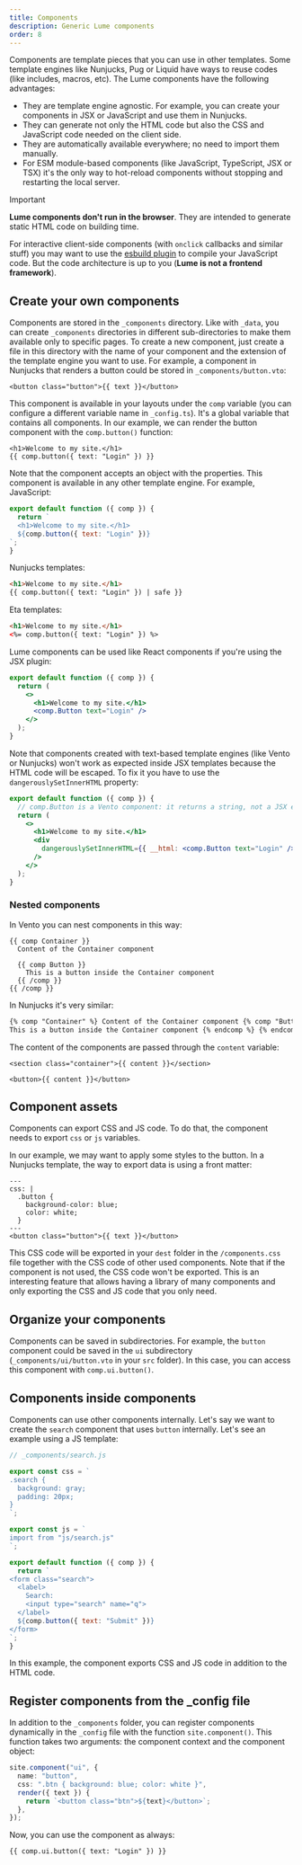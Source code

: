 ```yaml
---
title: Components
description: Generic Lume components
order: 8
---
```


Components are template pieces that you can use in other templates. Some
template engines like Nunjucks, Pug or Liquid have ways to reuse codes (like
includes, macros, etc). The Lume components have the following advantages:

- They are template engine agnostic. For example, you can create your components
  in JSX or JavaScript and use them in Nunjucks.
- They can generate not only the HTML code but also the CSS and JavaScript code
  needed on the client side.
- They are automatically available everywhere; no need to import them manually.
- For ESM module-based components (like JavaScript, TypeScript, JSX or TSX) it's
  the only way to hot-reload components without stopping and restarting the
  local server.

> [!important]
>
> **Lume components don't run in the browser**. They are intended to generate
> static HTML code on building time.
>
> For interactive client-side components (with `onclick` callbacks and similar
> stuff) you may want to use the [esbuild plugin](../../plugins/esbuild.md) to
> compile your JavaScript code. But the code architecture is up to you (**Lume
> is not a frontend framework**).

## Create your own components

Components are stored in the `_components` directory. Like with `_data`, you can
create `_components` directories in different sub-directories to make them
available only to specific pages. To create a new component, just create a file
in this directory with the name of your component and the extension of the
template engine you want to use. For example, a component in Nunjucks that
renders a button could be stored in `_components/button.vto`:

```vento
<button class="button">{{ text }}</button>
```

This component is available in your layouts under the `comp` variable (you can
configure a different variable name in `_config.ts`). It's a global variable
that contains all components. In our example, we can render the button component
with the `comp.button()` function:

```vento
<h1>Welcome to my site.</h1>
{{ comp.button({ text: "Login" }) }}
```

Note that the component accepts an object with the properties. This component is
available in any other template engine. For example, JavaScript:

```js
export default function ({ comp }) {
  return `
  <h1>Welcome to my site.</h1>
  ${comp.button({ text: "Login" })}
`;
}
```

Nunjucks templates:

```html
<h1>Welcome to my site.</h1>
{{ comp.button({ text: "Login" }) | safe }}
```

Eta templates:

```html
<h1>Welcome to my site.</h1>
<%= comp.button({ text: "Login" }) %>
```

Lume components can be used like React components if you're using the JSX
plugin:

```jsx
export default function ({ comp }) {
  return (
    <>
      <h1>Welcome to my site.</h1>
      <comp.Button text="Login" />
    </>
  );
}
```

Note that components created with text-based template engines (like Vento or
Nunjucks) won't work as expected inside JSX templates because the HTML code will
be escaped. To fix it you have to use the `dangerouslySetInnerHTML` property:

```jsx
export default function ({ comp }) {
  // comp.Button is a Vento component: it returns a string, not a JSX element.
  return (
    <>
      <h1>Welcome to my site.</h1>
      <div
        dangerouslySetInnerHTML={{ __html: <comp.Button text="Login" /> }}
      />
    </>
  );
}
```

### Nested components

In Vento you can nest components in this way:

```vento
{{ comp Container }}
  Content of the Container component

  {{ comp Button }}
    This is a button inside the Container component
  {{ /comp }}
{{ /comp }}
```

In Nunjucks it's very similar:

```html
{% comp "Container" %} Content of the Container component {% comp "Button" %}
This is a button inside the Container component {% endcomp %} {% endcomp %}
```

The content of the components are passed through the `content` variable:

<lume-code>

```vento {title="_components/container.vto"}
<section class="container">{{ content }}</section>
```

```vento {title="_components/button.vto"}
<button>{{ content }}</button>
```

</lume-code>

## Component assets

Components can export CSS and JS code. To do that, the component needs to export
`css` or `js` variables.

In our example, we may want to apply some styles to the button. In a Nunjucks
template, the way to export data is using a front matter:

```vento
---
css: |
  .button {
    background-color: blue;
    color: white;
  }
---
<button class="button">{{ text }}</button>
```

This CSS code will be exported in your `dest` folder in the `/components.css`
file together with the CSS code of other used components. Note that if the
component is not used, the CSS code won't be exported. This is an interesting
feature that allows having a library of many components and only exporting the
CSS and JS code that you only need.

## Organize your components

Components can be saved in subdirectories. For example, the `button` component
could be saved in the `ui` subdirectory (`_components/ui/button.vto` in your
`src` folder). In this case, you can access this component with
`comp.ui.button()`.

## Components inside components

Components can use other components internally. Let's say we want to create the
`search` component that uses `button` internally. Let's see an example using a
JS template:

```js
// _components/search.js

export const css = `
.search {
  background: gray;
  padding: 20px;
}
`;

export const js = `
import from "js/search.js"
`;

export default function ({ comp }) {
  return `
<form class="search">
  <label>
    Search:
    <input type="search" name="q">
  </label>
  ${comp.button({ text: "Submit" })}
</form>
`;
}
```

In this example, the component exports CSS and JS code in addition to the HTML
code.

## Register components from the _config file

In addition to the `_components` folder, you can register components dynamically
in the `_config` file with the function `site.component()`. This function takes
two arguments: the component context and the component object:

```ts
site.component("ui", {
  name: "button",
  css: ".btn { background: blue; color: white }",
  render({ text }) {
    return `<button class="btn">${text}</button>`;
  },
});
```

Now, you can use the component as always:

```vento
{{ comp.ui.button({ text: "Login" }) }}
```

